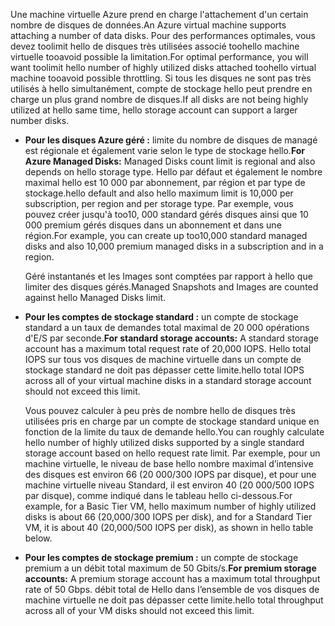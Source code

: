 <span data-ttu-id="d7a6b-101">Une machine virtuelle Azure prend en charge l'attachement d'un certain nombre de disques de données.</span><span class="sxs-lookup"><span data-stu-id="d7a6b-101">An Azure virtual machine supports attaching a number of data disks.</span></span> <span data-ttu-id="d7a6b-102">Pour des performances optimales, vous devez toolimit hello de disques très utilisées associé toohello machine virtuelle tooavoid possible la limitation.</span><span class="sxs-lookup"><span data-stu-id="d7a6b-102">For optimal performance, you will want toolimit hello number of highly utilized disks attached toohello virtual machine tooavoid possible throttling.</span></span> <span data-ttu-id="d7a6b-103">Si tous les disques ne sont pas très utilisés à hello simultanément, compte de stockage hello peut prendre en charge un plus grand nombre de disques.</span><span class="sxs-lookup"><span data-stu-id="d7a6b-103">If all disks are not being highly utilized at hello same time, hello storage account can support a larger number disks.</span></span>

* <span data-ttu-id="d7a6b-104">**Pour les disques Azure géré :** limite du nombre de disques de managé est régionale et également varie selon le type de stockage hello.</span><span class="sxs-lookup"><span data-stu-id="d7a6b-104">**For Azure Managed Disks:** Managed Disks count limit is regional and also depends on hello storage type.</span></span> <span data-ttu-id="d7a6b-105">Hello par défaut et également le nombre maximal hello est 10 000 par abonnement, par région et par type de stockage.</span><span class="sxs-lookup"><span data-stu-id="d7a6b-105">hello default and also hello maximum limit is 10,000 per subscription, per region and per storage type.</span></span> <span data-ttu-id="d7a6b-106">Par exemple, vous pouvez créer jusqu'à too10, 000 standard gérés disques ainsi que 10 000 premium gérés disques dans un abonnement et dans une région.</span><span class="sxs-lookup"><span data-stu-id="d7a6b-106">For example, you can create up too10,000 standard managed disks and also 10,000 premium managed disks in a subscription and in a region.</span></span> 

    <span data-ttu-id="d7a6b-107">Géré instantanés et les Images sont comptées par rapport à hello que limiter des disques gérés.</span><span class="sxs-lookup"><span data-stu-id="d7a6b-107">Managed Snapshots and Images are counted against hello Managed Disks limit.</span></span>

* <span data-ttu-id="d7a6b-108">**Pour les comptes de stockage standard :** un compte de stockage standard a un taux de demandes total maximal de 20 000 opérations d'E/S par seconde.</span><span class="sxs-lookup"><span data-stu-id="d7a6b-108">**For standard storage accounts:** A standard storage account has a maximum total request rate of 20,000 IOPS.</span></span> <span data-ttu-id="d7a6b-109">Hello total IOPS sur tous vos disques de machine virtuelle dans un compte de stockage standard ne doit pas dépasser cette limite.</span><span class="sxs-lookup"><span data-stu-id="d7a6b-109">hello total IOPS across all of your virtual machine disks in a standard storage account should not exceed this limit.</span></span>
  
    <span data-ttu-id="d7a6b-110">Vous pouvez calculer à peu près de nombre hello de disques très utilisées pris en charge par un compte de stockage standard unique en fonction de la limite du taux de demande hello.</span><span class="sxs-lookup"><span data-stu-id="d7a6b-110">You can roughly calculate hello number of highly utilized disks supported by a single standard storage account based on hello request rate limit.</span></span> <span data-ttu-id="d7a6b-111">Par exemple, pour un machine virtuelle, le niveau de base hello nombre maximal d’intensive des disques est environ 66 (20 000/300 IOPS par disque), et pour une machine virtuelle niveau Standard, il est environ 40 (20 000/500 IOPS par disque), comme indiqué dans le tableau hello ci-dessous.</span><span class="sxs-lookup"><span data-stu-id="d7a6b-111">For example, for a Basic Tier VM, hello maximum number of highly utilized disks is about 66 (20,000/300 IOPS per disk), and for a Standard Tier VM, it is about 40 (20,000/500 IOPS per disk), as shown in hello table below.</span></span> 
* <span data-ttu-id="d7a6b-112">**Pour les comptes de stockage premium :** un compte de stockage premium a un débit total maximum de 50 Gbits/s.</span><span class="sxs-lookup"><span data-stu-id="d7a6b-112">**For premium storage accounts:** A premium storage account has a maximum total throughput rate of 50 Gbps.</span></span> <span data-ttu-id="d7a6b-113">débit total de Hello dans l’ensemble de vos disques de machine virtuelle ne doit pas dépasser cette limite.</span><span class="sxs-lookup"><span data-stu-id="d7a6b-113">hello total throughput across all of your VM disks should not exceed this limit.</span></span>

